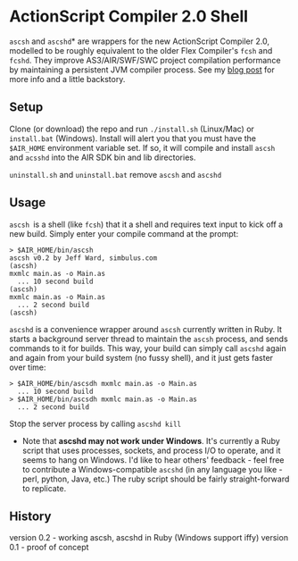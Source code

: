 ActionScript Compiler 2.0 Shell
===============================

`ascsh` and `ascshd`* are wrappers for the new ActionScript Compiler 2.0,
modelled to be roughly equivalent to the older Flex Compiler's `fcsh` and `fcshd`.
They improve AS3/AIR/SWF/SWC project compilation performance by maintaining a
persistent JVM compiler process.  See my [blog post](http://jcward.com/Faster+ASC+2.0+Builds)
for more info and a little backstory.

Setup
-----

Clone (or download) the repo and run `./install.sh` (Linux/Mac) or `install.bat` (Windows).  Install will alert
you that you must have the `$AIR_HOME` environment variable set.  If so, it will compile and install `ascsh` and
`acsshd` into the AIR SDK bin and lib directories.

`uninstall.sh` and `uninstall.bat` remove `ascsh` and `ascshd`

Usage
-----

`ascsh `is a shell (like `fcsh`) that it a shell and requires text input to kick off a new
build.  Simply enter your compile command at the prompt:

````
> $AIR_HOME/bin/ascsh
ascsh v0.2 by Jeff Ward, simbulus.com
(ascsh)
mxmlc main.as -o Main.as
  ... 10 second build
(ascsh)
mxmlc main.as -o Main.as
  ... 2 second build
(ascsh)
````

`ascshd` is a convenience wrapper around `ascsh` currently written in Ruby.  It
starts a background server thread to maintain the `ascsh` process, and sends
commands to it for builds.  This way, your build can simply call `ascshd` again
and again from your build system (no fussy shell), and it just gets faster over time:

````
> $AIR_HOME/bin/ascsdh mxmlc main.as -o Main.as
  ... 10 second build
> $AIR_HOME/bin/ascsdh mxmlc main.as -o Main.as
  ... 2 second build
````

Stop the server process by calling `ascshd kill`

* Note that **ascshd may not work under Windows**.  It's currently a Ruby script
that uses processes, sockets, and process I/O to operate, and it seems to
hang on Windows.  I'd like to hear others' feedback - feel free to contribute a
Windows-compatible `ascshd` (in any language you like - perl, python, Java, etc.)
The ruby script should be fairly straight-forward to replicate.

History
-------

version 0.2 - working ascsh, ascshd in Ruby (Windows support iffy)
version 0.1 - proof of concept

